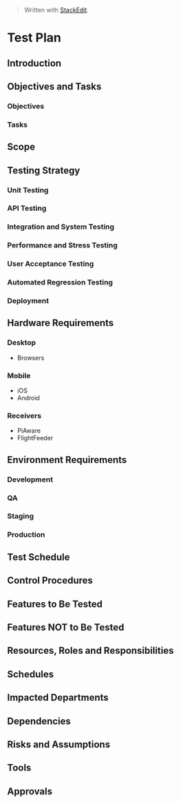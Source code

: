
> Written with [StackEdit](https://stackedit.io/).

# Test Plan
## Introduction
## Objectives and Tasks
### Objectives
### Tasks
## Scope
## Testing Strategy
### Unit Testing
### API Testing
### Integration and System Testing
### Performance and Stress Testing
### User Acceptance Testing
### Automated Regression Testing
### Deployment
## Hardware Requirements
### Desktop
- Browsers
### Mobile
- iOS
- Android
### Receivers
- PiAware
- FlightFeeder
## Environment Requirements
### Development
### QA
### Staging
### Production
## Test Schedule
## Control Procedures
## Features to Be Tested
## Features NOT to Be Tested
## Resources, Roles and Responsibilities
## Schedules
## Impacted Departments
## Dependencies
## Risks and Assumptions
## Tools
## Approvals



<!--stackedit_data:
eyJoaXN0b3J5IjpbLTEwMjA3ODUwODQsMTU4NTExMjY1NywxNj
EzNjgxNDAzLDczMDk5ODExNl19
-->